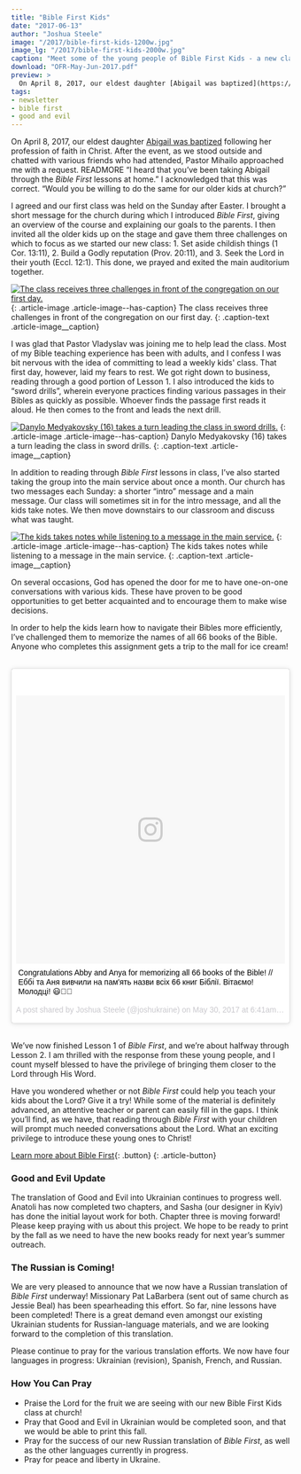 ```yaml
---
title: "Bible First Kids"
date: "2017-06-13"
author: "Joshua Steele"
image: "/2017/bible-first-kids-1200w.jpg"
image_lg: "/2017/bible-first-kids-2000w.jpg"
caption: "Meet some of the young people of Bible First Kids - a new class we’ve started at our church here in L’viv. From the left: Pastor Vladyslav (with Sofia), Abigail, Joshua (back), Anya, Bohdan, Timothy, Anya, Matthew, Maria."
download: "OFR-May-Jun-2017.pdf"
preview: >
  On April 8, 2017, our eldest daughter [Abigail was baptized](https://youtu.be/uK3PKNu_alw) following her profession of faith in Christ. After the event, as we stood outside and chatted with various friends who had attended, Pastor Mihailo approached me with a request. READMORE “I heard that you’ve been taking Abigail through the *Bible First* lessons at home.” I acknowledged that this was correct. “Would you be willing to do the same for our older kids at church?”
tags:
- newsletter
- bible first
- good and evil
---
```


On April 8, 2017, our eldest daughter [Abigail was baptized](https://youtu.be/uK3PKNu_alw) following her profession of faith in Christ. After the event, as we stood outside and chatted with various friends who had attended, Pastor Mihailo approached me with a request. READMORE “I heard that you’ve been taking Abigail through the *Bible First* lessons at home.” I acknowledged that this was correct. “Would you be willing to do the same for our older kids at church?”

I agreed and our first class was held on the Sunday after Easter. I brought a short message for the church during which I introduced *Bible First*, giving an overview of the course and explaining our goals to the parents. I then invited all the older kids up on the stage and gave them three challenges on which to focus as we started our new class: 1. Set aside childish things (1 Cor. 13:11), 2. Build a Godly reputation (Prov. 20:11), and 3. Seek the Lord in their youth (Eccl. 12:1). This done, we prayed and exited the main auditorium together.

[![The class receives three challenges in front of the congregation on our first day.](https://d21yo20tm8bmc2.cloudfront.net/2017/challenge-550w.jpg)](https://d21yo20tm8bmc2.cloudfront.net/2017/challenge-1440w.jpg)
{: .article-image .article-image--has-caption}
The class receives three challenges in front of the congregation on our first day.
{: .caption-text .article-image__caption}

I was glad that Pastor Vladyslav was joining me to help lead the class. Most of my Bible teaching experience has been with adults, and I confess I was bit nervous with the idea of committing to lead a weekly kids' class. That first day, however, laid my fears to rest. We got right down to business, reading through a good portion of Lesson 1. I also introduced the kids to “sword drills”, wherein everyone practices finding various passages in their Bibles as quickly as possible. Whoever finds the passage first reads it aloud. He then comes to the front and leads the next drill.

[![Danylo Medyakovsky (16) takes a turn leading the class in sword drills.](https://d21yo20tm8bmc2.cloudfront.net/2017/sword-drills-550w.jpg)](https://d21yo20tm8bmc2.cloudfront.net/2017/sword-drills-2000w.jpg)
{: .article-image .article-image--has-caption}
Danylo Medyakovsky (16) takes a turn leading the class in sword drills.
{: .caption-text .article-image__caption}

In addition to reading through *Bible First* lessons in class, I’ve also started taking the group into the main service about once a month. Our church has two messages each Sunday: a shorter “intro” message and a main message. Our class will sometimes sit in for the intro message, and all the kids take notes. We then move downstairs to our classroom and discuss what was taught.

[![The kids takes notes while listening to a message in the main service.](https://d21yo20tm8bmc2.cloudfront.net/2017/taking-notes-550w.jpg)](https://d21yo20tm8bmc2.cloudfront.net/2017/taking-notes-2000w.jpg)
{: .article-image .article-image--has-caption}
The kids takes notes while listening to a message in the main service.
{: .caption-text .article-image__caption}

On several occasions, God has opened the door for me to have one-on-one conversations with various kids. These have proven to be good opportunities to get better acquainted and to encourage them to make wise decisions.

In order to help the kids learn how to navigate their Bibles more efficiently, I’ve challenged them to memorize the names of all 66 books of the Bible. Anyone who completes this assignment gets a trip to the mall for ice cream!

<br>
<blockquote class="instagram-media" data-instgrm-captioned data-instgrm-version="7" style=" background:#FFF; border:0; border-radius:3px; box-shadow:0 0 1px 0 rgba(0,0,0,0.5),0 1px 10px 0 rgba(0,0,0,0.15); margin: 1px; max-width:658px; padding:0; width:99.375%; width:-webkit-calc(100% - 2px); width:calc(100% - 2px);"><div style="padding:8px;"> <div style=" background:#F8F8F8; line-height:0; margin-top:40px; padding:49.76851851851852% 0; text-align:center; width:100%;"> <div style=" background:url(data:image/png;base64,iVBORw0KGgoAAAANSUhEUgAAACwAAAAsCAMAAAApWqozAAAABGdBTUEAALGPC/xhBQAAAAFzUkdCAK7OHOkAAAAMUExURczMzPf399fX1+bm5mzY9AMAAADiSURBVDjLvZXbEsMgCES5/P8/t9FuRVCRmU73JWlzosgSIIZURCjo/ad+EQJJB4Hv8BFt+IDpQoCx1wjOSBFhh2XssxEIYn3ulI/6MNReE07UIWJEv8UEOWDS88LY97kqyTliJKKtuYBbruAyVh5wOHiXmpi5we58Ek028czwyuQdLKPG1Bkb4NnM+VeAnfHqn1k4+GPT6uGQcvu2h2OVuIf/gWUFyy8OWEpdyZSa3aVCqpVoVvzZZ2VTnn2wU8qzVjDDetO90GSy9mVLqtgYSy231MxrY6I2gGqjrTY0L8fxCxfCBbhWrsYYAAAAAElFTkSuQmCC); display:block; height:44px; margin:0 auto -44px; position:relative; top:-22px; width:44px;"></div></div> <p style=" margin:8px 0 0 0; padding:0 4px;"> <a href="https://www.instagram.com/p/BUt_JB0jAIj/" style=" color:#000; font-family:Arial,sans-serif; font-size:14px; font-style:normal; font-weight:normal; line-height:17px; text-decoration:none; word-wrap:break-word;" target="_blank">Congratulations Abby and Anya for memorizing all 66 books of the Bible! // Еббі та Аня вивчили на пам&#39;ять назви всіх 66 книг Біблії. Вітаємо! Молодці! 😃🙌🏻</a></p> <p style=" color:#c9c8cd; font-family:Arial,sans-serif; font-size:14px; line-height:17px; margin-bottom:0; margin-top:8px; overflow:hidden; padding:8px 0 7px; text-align:center; text-overflow:ellipsis; white-space:nowrap;">A post shared by Joshua Steele (@joshukraine) on <time style=" font-family:Arial,sans-serif; font-size:14px; line-height:17px;" datetime="2017-05-30T13:41:41+00:00">May 30, 2017 at 6:41am PDT</time></p></div></blockquote>
<script async defer src="//platform.instagram.com/en_US/embeds.js"></script>
<br>

We’ve now finished Lesson 1 of *Bible First*, and we’re about halfway through Lesson 2. I am thrilled with the response from these young people, and I count myself blessed to have the privilege of bringing them closer to the Lord through His Word.

Have you wondered whether or not *Bible First* could help you teach your kids about the Lord? Give it a try! While some of the material is definitely advanced, an attentive teacher or parent can easily fill in the gaps. I think you’ll find, as we have, that reading through *Bible First* with your children will prompt much needed conversations about the Lord. What an exciting privilege to introduce these young ones to Christ!

[Learn more about Bible First](https://getbiblefirst.com/){: .button}
{: .article-button}

### Good and Evil Update

The translation of Good and Evil into Ukrainian continues to progress well. Anatoli has now completed two chapters, and Sasha (our designer in Kyiv) has done the initial layout work for both. Chapter three is moving forward! Please keep praying with us about this project. We hope to be ready to print by the fall as we need to have the new books ready for next year’s summer outreach.

### The Russian is Coming!

We are very pleased to announce that we now have a Russian translation of *Bible First* underway! Missionary Pat LaBarbera (sent out of same church as Jessie Beal) has been spearheading this effort. So far, nine lessons have been completed! There is a great demand even amongst our existing Ukrainian students for Russian-language materials, and we are looking forward to the completion of this translation.

Please continue to pray for the various translation efforts. We now have four languages in progress: Ukrainian (revision), Spanish, French, and Russian.

### How You Can Pray

- Praise the Lord for the fruit we are seeing with our new Bible First Kids class at church!
- Pray that Good and Evil in Ukrainian would be completed soon, and that we would be able to print this fall.
- Pray for the success of our new Russian translation of *Bible First*, as well as the other languages currently in progress.
- Pray for peace and liberty in Ukraine.
